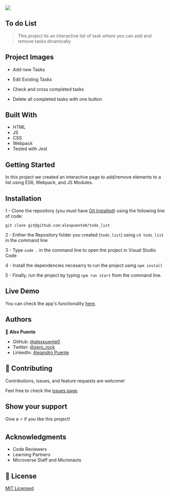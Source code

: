 ![](https://img.shields.io/badge/Microverse-blueviolet)

## To do List

> This project its an interactive list of task where you can add and remove tasks dinamically

## Project Images

- Add new Tasks

[](./captures/screen1.PNG)

- Edit Existing Tasks

[](./captures/screen2.PNG)

- Check and cross completed tasks

[](./captures/screen3.PNG)

- Delete all completed tasks with one button

[](./captures/screen4.PNG)

## Built With

- HTML
- JS
- CSS
- Webpack
- Tested with Jest

## Getting Started

In this project we created an interactive page to add/remove elements to a list using ES6, Webpack, and JS Modules.

## Installation

1 - Clone the repository 
(you must have [Git Installed](https://github.com/git-guides/install-git)) using the following line of code:

`git clone git@github.com:alexpuente0/todo_list`

2 - Enther the Repository folder you created (`todo_list`) using `cd todo_list` in the command line

3 - Type `code .` in the command line to open the project in Visual Studio Code 

4 - Install the dependencies necesarry to run the project using `npm install`

5 - Finally, run the project by typing `npm run start` from the command line.

## Live Demo

You can check the app's functionality [here](https://alexpuente0.github.io/todo_list/).

## Authors

👤 **Alex Puente**

- GitHub: [@alexpuente0](https://github.com/alexpuente0)
- Twitter: [@zero_rock](https://twitter.com/zero_rock)
- LinkedIn: [Alejandro Puente](https://www.linkedin.com/in/alejandro-puente-farías-154a7629/)

## 🤝 Contributing

Contributions, issues, and feature requests are welcome!

Feel free to check the [issues page](https://github.com/alexpuente0/todo_list/issues).

## Show your support

Give a ⭐️ if you like this project!

## Acknowledgments

- Code Reviewers
- Learning Partners
- Microverse Staff and Micronauts

## 📝 License

[MIT Licensed](./LICENSE)